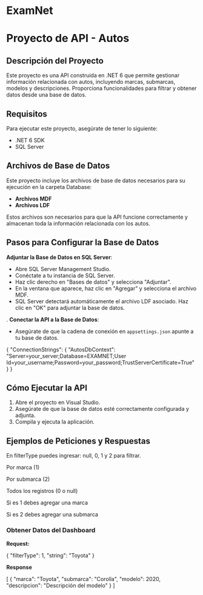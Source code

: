 # ExamNet

# Proyecto de API - Autos

## Descripción del Proyecto

Este proyecto es una API construida en .NET 6 que permite gestionar información relacionada con autos, incluyendo marcas, submarcas, modelos y descripciones. Proporciona funcionalidades para filtrar y obtener datos desde una base de datos.

## Requisitos

Para ejecutar este proyecto, asegúrate de tener lo siguiente:

- .NET 6 SDK
- SQL Server

## Archivos de Base de Datos

Este proyecto incluye los archivos de base de datos necesarios para su ejecución en la carpeta Database:

- **Archivos MDF**
- **Archivos LDF**

Estos archivos son necesarios para que la API funcione correctamente y almacenan toda la información relacionada con los autos.

## Pasos para Configurar la Base de Datos

 **Adjuntar la Base de Datos en SQL Server**:
   - Abre SQL Server Management Studio.
   - Conéctate a tu instancia de SQL Server.
   - Haz clic derecho en "Bases de datos" y selecciona "Adjuntar".
   - En la ventana que aparece, haz clic en "Agregar" y selecciona el archivo MDF.
   - SQL Server detectará automáticamente el archivo LDF asociado. Haz clic en "OK" para adjuntar la base de datos.


. **Conectar la API a la Base de Datos**:
   - Asegúrate de que la cadena de conexión en `appsettings.json` apunte a tu base de datos.


{
  "ConnectionStrings": {
    "AutosDbContext": "Server=your_server;Database=EXAMNET;User Id=your_username;Password=your_password;TrustServerCertificate=True"
  }
}

## Cómo Ejecutar la API

1. Abre el proyecto en Visual Studio.
2. Asegúrate de que la base de datos esté correctamente configurada y adjunta.
3. Compila y ejecuta la aplicación.

## Ejemplos de Peticiones y Respuestas

En filterType puedes ingresar: null, 0, 1 y 2 para filtrar.

Por marca (1) 

Por submarca (2) 

Todos los registros (0 o null) 

Si es 1 debes agregar una marca

Si es 2 debes agregar una submarca

### Obtener Datos del Dashboard

**Request:**



{
  "filterType": 1,
  "string": "Toyota"
}

**Response**

[
  {
    "marca": "Toyota",
    "submarca": "Corolla",
    "modelo": 2020,
    "descripcion": "Descripción del modelo"
  }
]
